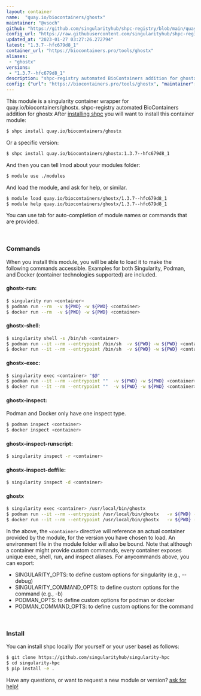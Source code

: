 ```yaml
---
layout: container
name:  "quay.io/biocontainers/ghostx"
maintainer: "@vsoch"
github: "https://github.com/singularityhub/shpc-registry/blob/main/quay.io/biocontainers/ghostx/container.yaml"
config_url: "https://raw.githubusercontent.com/singularityhub/shpc-registry/main/quay.io/biocontainers/ghostx/container.yaml"
updated_at: "2023-01-27 03:27:26.272794"
latest: "1.3.7--hfc679d8_1"
container_url: "https://biocontainers.pro/tools/ghostx"
aliases:
 - "ghostx"
versions:
 - "1.3.7--hfc679d8_1"
description: "shpc-registry automated BioContainers addition for ghostx"
config: {"url": "https://biocontainers.pro/tools/ghostx", "maintainer": "@vsoch", "description": "shpc-registry automated BioContainers addition for ghostx", "latest": {"1.3.7--hfc679d8_1": "sha256:b5f25d1ed3bc4bde68f6070a670ebca359853226c7fd89e81741d2c2fb7d335d"}, "tags": {"1.3.7--hfc679d8_1": "sha256:b5f25d1ed3bc4bde68f6070a670ebca359853226c7fd89e81741d2c2fb7d335d"}, "docker": "quay.io/biocontainers/ghostx", "aliases": {"ghostx": "/usr/local/bin/ghostx"}}
---
```


This module is a singularity container wrapper for quay.io/biocontainers/ghostx.
shpc-registry automated BioContainers addition for ghostx
After [installing shpc](#install) you will want to install this container module:


```bash
$ shpc install quay.io/biocontainers/ghostx
```

Or a specific version:

```bash
$ shpc install quay.io/biocontainers/ghostx:1.3.7--hfc679d8_1
```

And then you can tell lmod about your modules folder:

```bash
$ module use ./modules
```

And load the module, and ask for help, or similar.

```bash
$ module load quay.io/biocontainers/ghostx/1.3.7--hfc679d8_1
$ module help quay.io/biocontainers/ghostx/1.3.7--hfc679d8_1
```

You can use tab for auto-completion of module names or commands that are provided.

<br>

### Commands

When you install this module, you will be able to load it to make the following commands accessible.
Examples for both Singularity, Podman, and Docker (container technologies supported) are included.

#### ghostx-run:

```bash
$ singularity run <container>
$ podman run --rm  -v ${PWD} -w ${PWD} <container>
$ docker run --rm  -v ${PWD} -w ${PWD} <container>
```

#### ghostx-shell:

```bash
$ singularity shell -s /bin/sh <container>
$ podman run --it --rm --entrypoint /bin/sh  -v ${PWD} -w ${PWD} <container>
$ docker run --it --rm --entrypoint /bin/sh  -v ${PWD} -w ${PWD} <container>
```

#### ghostx-exec:

```bash
$ singularity exec <container> "$@"
$ podman run --it --rm --entrypoint ""  -v ${PWD} -w ${PWD} <container> "$@"
$ docker run --it --rm --entrypoint ""  -v ${PWD} -w ${PWD} <container> "$@"
```

#### ghostx-inspect:

Podman and Docker only have one inspect type.

```bash
$ podman inspect <container>
$ docker inspect <container>
```

#### ghostx-inspect-runscript:

```bash
$ singularity inspect -r <container>
```

#### ghostx-inspect-deffile:

```bash
$ singularity inspect -d <container>
```


#### ghostx

```bash
$ singularity exec <container> /usr/local/bin/ghostx
$ podman run --it --rm --entrypoint /usr/local/bin/ghostx   -v ${PWD} -w ${PWD} <container> -c " $@"
$ docker run --it --rm --entrypoint /usr/local/bin/ghostx   -v ${PWD} -w ${PWD} <container> -c " $@"
```



In the above, the `<container>` directive will reference an actual container provided
by the module, for the version you have chosen to load. An environment file in the
module folder will also be bound. Note that although a container
might provide custom commands, every container exposes unique exec, shell, run, and
inspect aliases. For anycommands above, you can export:

 - SINGULARITY_OPTS: to define custom options for singularity (e.g., --debug)
 - SINGULARITY_COMMAND_OPTS: to define custom options for the command (e.g., -b)
 - PODMAN_OPTS: to define custom options for podman or docker
 - PODMAN_COMMAND_OPTS: to define custom options for the command

<br>

### Install

You can install shpc locally (for yourself or your user base) as follows:

```bash
$ git clone https://github.com/singularityhub/singularity-hpc
$ cd singularity-hpc
$ pip install -e .
```

Have any questions, or want to request a new module or version? [ask for help!](https://github.com/singularityhub/singularity-hpc/issues)